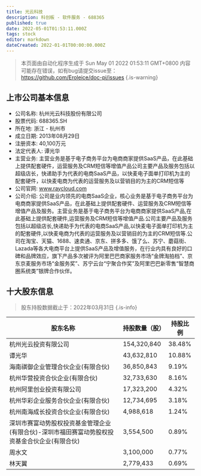 ```yaml
---
title: 光云科技
description: 科创板 - 软件服务 - 688365
published: true
date: 2022-05-01T01:53:11.000Z
tags: stock
editor: markdown
dateCreated: 2022-01-01T00:00:00.000Z
---
```


> 本页面由自动化程序生成于 Sun May 01 2022 01:53:11 GMT+0800
> 内容可能存在错误，如有bug请提交issue至：https://github.com/Eroleice/doc-pi/issues
{.is-warning}

## 上市公司基本信息
- 公司名称: 杭州光云科技股份有限公司
- 股票代码: 688365.SH
- 所在地: 浙江 - 杭州市
- 成立日期: 2013年08月29日
- 注册资本: 40,100万元
- 法定代表人: 谭光华
- 主营业务: 主营业务是基于电子商务平台为电商商家提供SaaS产品，在此基础上提供配套硬件，运营服务及CRM短信等增值产品公司主要产品及服务包括以超级店长，快递助手为代表的电商SaaS产品，以快麦电子面单打印机为主的配套硬件，以快麦电商为代表的运营服务及以营销目的为主的CRM短信等
- 公司官网: www.raycloud.com
- 公司介绍: 公司是业内领先的电商SaaS企业，核心业务是基于电子商务平台为电商商家提供SaaS产品，在此基础上提供配套硬件、运营服务及CRM短信等增值产品及服务。主营业务是基于电子商务平台为电商商家提供SaaS产品,在此基础上提供配套硬件,运营服务及CRM短信等增值产品.公司主要产品及服务包括以超级店长,快递助手为代表的电商SaaS产品,以快麦电子面单打印机为主的配套硬件,以快麦电商为代表的运营服务及以营销目的为主的CRM短信等.公司在淘宝、天猫、1688、速卖通、京东、拼多多、饿了么、苏宁、蘑菇街、Lazada等各大电商平台上提供SaaS产品及增值服务，在行业内具有良好的口碑和品牌效应，旗下产品多次被评为阿里巴巴商家服务市场“金牌淘拍档”、京东京麦服务市场“金服务奖”、苏宁云台“宁聚合作奖”及阿里巴巴新零售“智慧商圈系统类”银牌合作伙伴。


## 十大股东信息
> 股东持股数据截止于：2022年03月31日
{.is-info}

| 股东名称 | 持股数量（股） | 持股比例 |
| --- | --- | --- |
| 杭州光云投资有限公司 | 154,320,840 | 38.48% |
| 谭光华 | 43,632,810 | 10.88% |
| 海南祺御企业管理合伙企业(有限合伙) | 36,850,843 | 9.19% |
| 杭州华营投资合伙企业(有限合伙) | 32,733,630 | 8.16% |
| 杭州阿里创业投资有限公司 | 17,323,200 | 4.32% |
| 杭州华彩企业服务合伙企业(有限合伙) | 12,734,695 | 3.18% |
| 杭州南海成长投资合伙企业(有限合伙) | 4,988,618 | 1.24% |
| 深圳市赛富动势股权投资基金管理企业(有限合伙)-深圳市福田赛富动势股权投资基金合伙企业(有限合伙) | 3,554,500 | 0.89% |
| 周水文 | 3,100,000 | 0.77% |
| 林天翼 | 2,779,433 | 0.69% |




